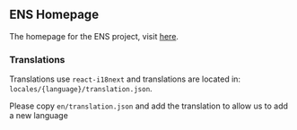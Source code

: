 ## ENS Homepage

The homepage for the ENS project, visit [here](https://ens.domains/).

### Translations

Translations use `react-i18next` and translations are located in: `locales/{language}/translation.json`.

Please copy `en/translation.json` and add the translation to allow us to add a new language
